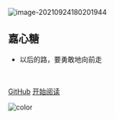 ![image-20210924180201944](../photos/index.jpg)

## 嘉心糖

- 以后的路，要勇敢地向前走

<br>

[GitHub](https://github.com/xyt2000/)
[开始阅读](README.md)



<!-- 背景色 -->
![color](#fff)



